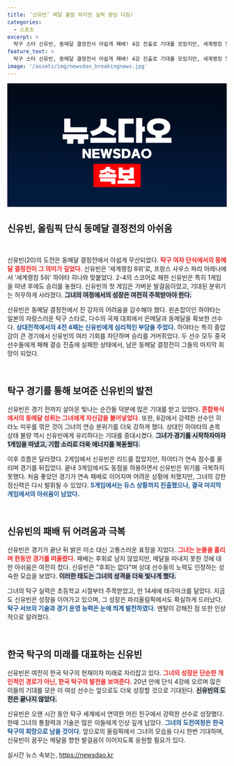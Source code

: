 ```yaml
---
title: ‘신유빈’ 메달 불발 하지만 실력 향상 다짐!
categories:
  - 스포츠
excerpt: >
  탁구 스타 신유빈, 동메달 결정전서 아쉽게 패배! 4강 진출로 기대를 모았지만, 세계랭킹 5위 하야타 히나에게 2-4로 져 눈물. 더 열심히 노력하겠다는 다짐과 함께 한국 탁구의 미래를 밝히다!
feature_text: >
  탁구 스타 신유빈, 동메달 결정전서 아쉽게 패배! 4강 진출로 기대를 모았지만, 세계랭킹 5위 하야타 히나에게 2-4로 져 눈물. 더 열심히 노력하겠다는 다짐과 함께 한국 탁구의 미래를 밝히다!
image: '/assets/img/newsdao_breakingnews.jpg'
---
```


<p><img src="/assets/img/newsdao_breakingnews.jpg" alt="bookingtag 속보" /></p>

<h2 data-ke-size="size26">신유빈, 올림픽 단식 동메달 결정전의 아쉬움</h2>

<p data-ke-size="size16">&nbsp;</p>

<p>신유빈(20)의 도전은 동메달 결정전에서 아쉽게 무산되었다. <b><span style="color: #ee2323;">탁구 여자 단식에서의 동메달 결정전이 그 의미가 깊었다.</span></b> 신유빈은 ‘세계랭킹 8위’로, 프랑스 사우스 파리 아레나에서 ‘세계랭킹 5위’ 하야타 히나와 맞붙었다. 2-4의 스코어로 패한 신유빈은 특히 1게임을 따낸 후에도 승리를 놓쳤다. 신유빈의 첫 게임은 가벼운 발걸음이었고, 기대된 분위기는 허무하게 사라졌다. <b><span style="background-color: #21538527;">그녀의 여정에서의 성장은 여전히 주목받아야 한다.</span></b></p>

<p>신유빈은 동메달 결정전에서 진 강자의 어려움을 감수해야 했다. 왼손잡이인 하야타는 일본의 자랑스러운 탁구 스타로, 다수의 국제 대회에서 은메달과 동메달을 확보한 선수다. <b><span style="color: #1a5490;">상대전적에서의 4전 4패는 신유빈에게 심리적인 부담을 주었다.</span></b> 하야타는 특히 중압감이 큰 경기에서 신유빈의 여러 기회를 차단하며 승리를 거머쥐었다. 두 선수 모두 중국 선수들에게 패해 결승 진출에 실패한 상태에서, 남은 동메달 결정전이 그들의 마지막 희망이 되었다.</p>

<p data-ke-size="size16">&nbsp;</p>

<h2 data-ke-size="size26">탁구 경기를 통해 보여준 신유빈의 발전</h2>

<p>신유빈은 경기 전까지 살아온 빛나는 순간들 덕분에 많은 기대를 받고 있었다. <b><span style="color: #ee2323;">혼합복식에서의 동메달 성취는 그녀에게 자신감을 불어넣었다.</span></b> 또한, 8강에서 강력한 선수인 히라노 미우를 꺾은 것이 그녀의 연승 분위기를 더욱 강하게 했다. 상대인 하야타의 손목 상태 불량 역시 신유빈에게 유리하다는 기대를 증대시켰다. <b><span style="background-color: #21538527;">그녀가 경기를 시작하자마자 1게임을 따냈고, 기합 소리로 더욱 에너지를 북돋웠다.</span></b></p>

<p>이후 흐름은 달라졌다. 2게임에서 신유빈은 리드를 잡았지만, 하야타가 연속 점수를 올리며 경기를 뒤집었다. 끝내 3게임에서도 동점을 허용하면서 신유빈은 위기를 극복하지 못했다. 처음 좋았던 경기가 연속 패배로 이어지며 어려운 상황에 처했지만, 그녀의 강한 정신력은 다시 발휘될 수 있었다. <b><span style="color: #1a5490;">5게임에서는 듀스 상황까지 진출했으나, 결국 마지막 게임에서의 아쉬움이 남았다.</span></b></p>

<p data-ke-size="size16">&nbsp;</p>

<h2 data-ke-size="size26">신유빈의 패배 뒤 어려움과 극복</h2>

<p>신유빈은 경기가 끝난 뒤 밝은 미소 대신 고통스러운 표정을 지었다. <b><span style="color: #ee2323;">그녀는 눈물을 흘리며 한동안 경기를 떠올렸다.</span></b> 패배는 후회로 남지 않았지만, 메달을 따내지 못한 것에 대한 아쉬움은 여전히 컸다. 신유빈은 "후회는 없다"며 상대 선수들의 노력도 인정하는 성숙한 모습을 보였다. <b><span style="background-color: #21538527;">이러한 태도는 그녀의 성격을 더욱 빛나게 했다.</span></b></p>

<p>그녀의 탁구 실력은 초등학교 시절부터 주목받았고, 만 14세에 태극마크를 달았다. 지금도 신유빈은 성장을 이어가고 있으며, 그 성장은 파리올림픽에서도 확실하게 드러났다. <b><span style="color: #1a5490;">탁구 서브의 기술과 경기 운영 능력은 눈에 띄게 발전하였다.</span></b> 멘탈이 강해진 점 또한 인상적으로 알려졌다.</p>

<p data-ke-size="size16">&nbsp;</p>

<h2 data-ke-size="size26">한국 탁구의 미래를 대표하는 신유빈</h2>

<p>신유빈은 여전히 한국 탁구의 현재이자 미래로 자리잡고 있다. <b><span style="color: #ee2323;">그녀의 성장은 단순한 개인적인 경로가 아닌, 한국 탁구의 발전을 보여준다.</span></b> 20년 만에 단식 4강에 오르며 많은 이들의 기대를 모은 이 여성 선수는 앞으로도 더욱 성장할 것으로 기대된다. <b><span style="background-color: #21538527;">신유빈의 도전은 끝나지 않았다.</span></b></p>

<p>신유빈은 오랜 시간 동안 탁구 세계에서 연약한 어린 친구에서 강력한 선수로 성장했다. 한때 그녀의 통찰력과 기술은 많은 이들에게 인상 깊게 남았다. <b><span style="color: #1a5490;">그녀의 도전여정은 한국 탁구의 희망으로 남을 것이다.</span></b> 앞으로의 올림픽에서 그녀의 모습을 다시 한번 기대하며, 신유빈이 꿈꾸는 메달을 향한 발걸음이 이어지도록 응원할 필요가 있다.</p>
실시간 뉴스 속보는, <a href="https://newsdao.kr" rel="dofollow">https://newsdao.kr</a>


